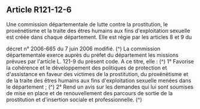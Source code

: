 ## Article R121-12-6

Une commission départementale de lutte contre la prostitution, le proxénétisme et la traite des êtres humains
aux fins d'exploitation sexuelle est créée dans chaque département. Elle est régie par les articles 8 et 9 du

décret n° 2006-665 du 7 juin 2006 modifié. (^)
La commission départementale exerce auprès du préfet du département les missions prévues par l'article L.
121-9 du présent code. A ce titre, elle : (^)
1° Favorise la cohérence et le développement des politiques de protection et d'assistance en faveur des
victimes de la prostitution, du proxénétisme et de la traite des êtres humains aux fins d'exploitation sexuelle
menées dans le département ; (^)
2° Rend un avis sur les demandes qui lui sont soumises de mise en place et de renouvellement des parcours
de sortie de la prostitution et d'insertion sociale et professionnelle. (^)


